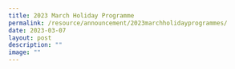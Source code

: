 ```yaml
---
title: 2023 March Holiday Programme
permalink: /resource/announcement/2023marchholidayprogrammes/
date: 2023-03-07
layout: post
description: ""
image: ""
---
```

